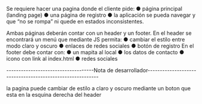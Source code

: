 Se requiere hacer una pagina donde el cliente pide: 
    ● página principal (landing page)
    ● una página de registro 
    ● la aplicación se pueda navegar y que “no se rompa” ni quede en estados inconsistentes.

Ambas páginas deberán contar con un header y un footer. En el header se encontrará un
menú que mediante JS permita:
    ● cambiar el estilo entre modo claro y oscuro
    ● enlaces de redes sociales
    ● botón de registro
En el footer debe contar con:
    ● un mapita al local
    ● los datos de contacto
    ● icono con link al index.html
    ● redes sociales

------------------------------------Nota de desarrollador----------------------------------------------------------

la pagina puede cambiar de estilo a claro y oscuro mediante un boton que esta en la esquina derecha del header